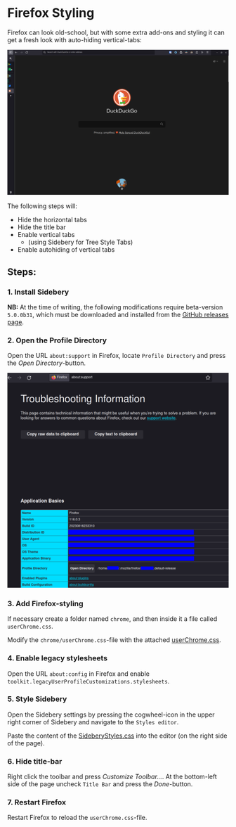 # Firefox Styling

Firefox can look old-school, but with some extra add-ons and styling it can get a fresh look with auto-hiding vertical-tabs:

![Preview of Firefox with customisations](resources/2023-08-22_firefox-styling-preview.png)

The following steps will:

- Hide the horizontal tabs
- Hide the title bar
- Enable vertical tabs
  - (using Sidebery for Tree Style Tabs)
- Enable autohiding of vertical tabs


## Steps:


### 1. Install Sidebery

**NB:** At the time of writing, the following modifications require beta-version `5.0.0b31`, which must be downloaded and installed from the [GitHub releases page](https://github.com/mbnuqw/sidebery/releases).

<!-- Install the [Sidebery add-on](https://addons.mozilla.org/en-US/firefox/addon/sidebery/). -->


### 2. Open the Profile Directory

Open the URL `about:support` in Firefox, locate `Profile Directory` and press the *Open Directory*-button.

![Image of about:support](resources/2023-08-22_firefox-open-profile-directory.png)


### 3. Add Firefox-styling

If necessary create a folder named `chrome`, and then inside it a file called `userChrome.css`.

Modify the `chrome/userChrome.css`-file with the attached [userChrome.css](resources/2023-08-22_firefox-userchrome.css).


### 4. Enable legacy stylesheets

Open the URL `about:config` in Firefox and enable `toolkit.legacyUserProfileCustomizations.stylesheets`.


### 5. Style Sidebery

Open the Sidebery settings by pressing the cogwheel-icon in the upper right corner of Sidebery and navigate to the `Styles editor`.

Paste the content of the [SideberyStyles.css](resources/2023-08-22_firefox-sidebery-styles.css) into the editor (on the right side of the page).


### 6. Hide title-bar

Right click the toolbar and press *Customize Toolbar...*. At the bottom-left side of the page uncheck `Title Bar` and press the *Done*-button.


### 7. Restart Firefox

Restart Firefox to reload the `userChrome.css`-file.
